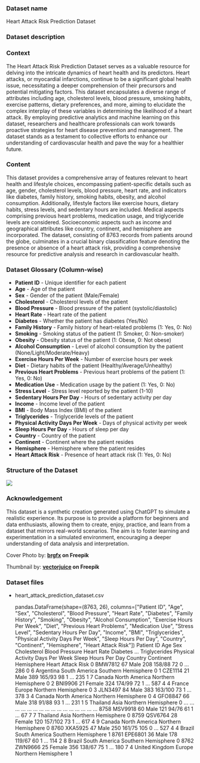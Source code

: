 ### Dataset name ###

Heart Attack Risk Prediction Dataset

### Dataset description ###

### Context

The Heart Attack Risk Prediction Dataset serves as a valuable resource for delving into the intricate dynamics of heart health and its predictors. Heart attacks, or myocardial infarctions, continue to be a significant global health issue, necessitating a deeper comprehension of their precursors and potential mitigating factors. This dataset encapsulates a diverse range of attributes including age, cholesterol levels, blood pressure, smoking habits, exercise patterns, dietary preferences, and more, aiming to elucidate the complex interplay of these variables in determining the likelihood of a heart attack. By employing predictive analytics and machine learning on this dataset, researchers and healthcare professionals can work towards proactive strategies for heart disease prevention and management. The dataset stands as a testament to collective efforts to enhance our understanding of cardiovascular health and pave the way for a healthier future.

### Content

This dataset provides a comprehensive array of features relevant to heart health and lifestyle choices, encompassing patient-specific details such as age, gender, cholesterol levels, blood pressure, heart rate, and indicators like diabetes, family history, smoking habits, obesity, and alcohol consumption. Additionally, lifestyle factors like exercise hours, dietary habits, stress levels, and sedentary hours are included. Medical aspects comprising previous heart problems, medication usage, and triglyceride levels are considered. Socioeconomic aspects such as income and geographical attributes like country, continent, and hemisphere are incorporated. The dataset, consisting of 8763 records from patients around the globe, culminates in a crucial binary classification feature denoting the presence or absence of a heart attack risk, providing a comprehensive resource for predictive analysis and research in cardiovascular health.

### Dataset Glossary (Column-wise)

* <b>Patient ID</b> - Unique identifier for each patient
* <b>Age</b> - Age of the patient
* <b>Sex</b> - Gender of the patient (Male/Female)
* <b>Cholesterol</b> - Cholesterol levels of the patient
* <b>Blood Pressure</b> - Blood pressure of the patient (systolic/diastolic)
* <b>Heart Rate</b> - Heart rate of the patient
* <b>Diabetes</b> - Whether the patient has diabetes (Yes/No)
* <b>Family History</b> - Family history of heart-related problems (1: Yes, 0: No)
* <b>Smoking</b> - Smoking status of the patient (1: Smoker, 0: Non-smoker)
* <b>Obesity</b> - Obesity status of the patient (1: Obese, 0: Not obese)
* <b>Alcohol Consumption</b> - Level of alcohol consumption by the patient (None/Light/Moderate/Heavy)
* <b>Exercise Hours Per Week</b> - Number of exercise hours per week
* <b>Diet</b> - Dietary habits of the patient (Healthy/Average/Unhealthy)
* <b>Previous Heart Problems</b> - Previous heart problems of the patient (1: Yes, 0: No)
* <b>Medication Use</b> - Medication usage by the patient (1: Yes, 0: No)
* <b>Stress Level</b> - Stress level reported by the patient (1-10)
* <b>Sedentary Hours Per Day</b> - Hours of sedentary activity per day
* <b>Income</b> - Income level of the patient
* <b>BMI</b> - Body Mass Index (BMI) of the patient
* <b>Triglycerides</b> - Triglyceride levels of the patient
* <b>Physical Activity Days Per Week</b> - Days of physical activity per week
* <b>Sleep Hours Per Day</b> - Hours of sleep per day
* <b>Country</b> - Country of the patient
* <b>Continent</b> - Continent where the patient resides
* <b>Hemisphere</b> - Hemisphere where the patient resides
* <b>Heart Attack Risk</b> - Presence of heart attack risk (1: Yes, 0: No)

### Structure of the Dataset

![](https://i.imgur.com/5cTusqA.png)

### Acknowledgement

This dataset is a synthetic creation generated using ChatGPT to simulate a realistic experience. Its purpose is to provide a platform for beginners and data enthusiasts, allowing them to create, enjoy, practice, and learn from a dataset that mirrors real-world scenarios. The aim is to foster learning and experimentation in a simulated environment, encouraging a deeper understanding of data analysis and interpretation.

Cover Photo by: <b><a href="https://www.freepik.com/free-vector/human-internal-organ-with-heart_27289238.htm#query=heart%20organ&amp;position=14&amp;from_view=keyword&amp;track=ais">brgfx</a> on Freepik</b>

Thumbnail by: <b><a href="https://www.freepik.com/free-vector/cardiology-clinic-hospital-department-healthy-heart-cardiovascular-prevention-healthcare-industry-idea-design-element-electrocardiogram-ekg-vector-isolated-concept-metaphor-illustration_12468752.htm#query=human%20heart&amp;position=17&amp;from_view=keyword&amp;track=ais">vectorjuice</a> on Freepik</b>

### Dataset files ###

- heart_attack_prediction_dataset.csv

    pandas.DataFrame(shape=(8763, 26), columns=["Patient ID", "Age", "Sex", "Cholesterol", "Blood Pressure", "Heart Rate", "Diabetes", "Family History", "Smoking", "Obesity", "Alcohol Consumption", "Exercise Hours Per Week", "Diet", "Previous Heart Problems", "Medication Use", "Stress Level", "Sedentary Hours Per Day", "Income", "BMI", "Triglycerides", "Physical Activity Days Per Week", "Sleep Hours Per Day", "Country", "Continent", "Hemisphere", "Heart Attack Risk"])
             Patient ID  Age     Sex  Cholesterol Blood Pressure  Heart Rate  Diabetes  ...  Triglycerides  Physical Activity Days Per Week  Sleep Hours Per Day         Country      Continent           Hemisphere  Heart Attack Risk
        0       BMW7812   67    Male          208         158/88          72         0  ...            286                    0                                6       Argentina  South America  Southern Hemisphere                  0
        1       CZE1114   21    Male          389         165/93          98         1  ...            235                    1                                7          Canada  North America  Northern Hemisphere                  0
        2       BNI9906   21  Female          324         174/99          72         1  ...            587                    4                                4          France         Europe  Northern Hemisphere                  0
        3       JLN3497   84    Male          383        163/100          73         1  ...            378                    3                                4          Canada  North America  Northern Hemisphere                  0
        4       GFO8847   66    Male          318          91/88          93         1  ...            231                    1                                5        Thailand           Asia  Northern Hemisphere                  0
        ...         ...  ...     ...          ...            ...         ...       ...  ...            ...                  ...                              ...             ...            ...                  ...                ...
        8758    MSV9918   60    Male          121          94/76          61         1  ...             67                    7                                7        Thailand           Asia  Northern Hemisphere                  0
        8759    QSV6764   28  Female          120        157/102          73         1  ...            617                    4                                9          Canada  North America  Northern Hemisphere                  0
        8760    XKA5925   47    Male          250         161/75         105         0  ...            527                    4                                4          Brazil  South America  Southern Hemisphere                  1
        8761    EPE6801   36    Male          178         119/67          60         1  ...            114                    2                                8          Brazil  South America  Southern Hemisphere                  0
        8762    ZWN9666   25  Female          356         138/67          75         1  ...            180                    7                                4  United Kingdom         Europe  Northern Hemisphere                  1


